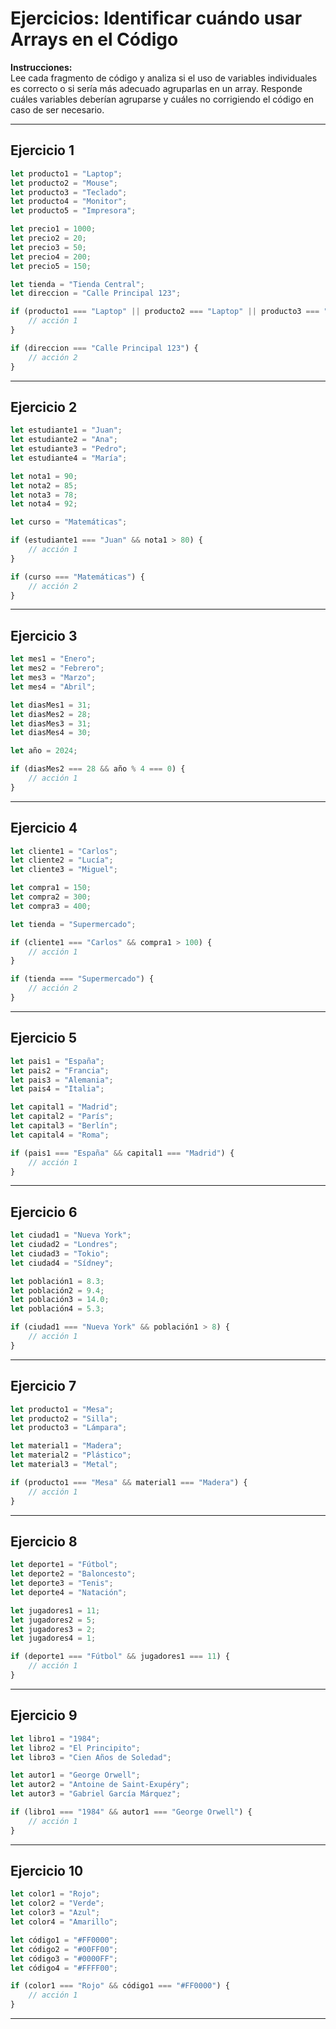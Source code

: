 
# Ejercicios: Identificar cuándo usar Arrays en el Código

**Instrucciones:**  
Lee cada fragmento de código y analiza si el uso de variables individuales es correcto o si sería más adecuado agruparlas en un array. Responde cuáles variables deberían agruparse y cuáles no corrigiendo el código en caso de ser necesario.

---

## **Ejercicio 1**
```javascript
let producto1 = "Laptop";
let producto2 = "Mouse";
let producto3 = "Teclado";
let producto4 = "Monitor";
let producto5 = "Impresora";

let precio1 = 1000;
let precio2 = 20;
let precio3 = 50;
let precio4 = 200;
let precio5 = 150;

let tienda = "Tienda Central";
let direccion = "Calle Principal 123";

if (producto1 === "Laptop" || producto2 === "Laptop" || producto3 === "Laptop") {
    // acción 1
}

if (direccion === "Calle Principal 123") {
    // acción 2
}
```

---

## **Ejercicio 2**
```javascript
let estudiante1 = "Juan";
let estudiante2 = "Ana";
let estudiante3 = "Pedro";
let estudiante4 = "María";

let nota1 = 90;
let nota2 = 85;
let nota3 = 78;
let nota4 = 92;

let curso = "Matemáticas";

if (estudiante1 === "Juan" && nota1 > 80) {
    // acción 1
}

if (curso === "Matemáticas") {
    // acción 2
}
```

---

## **Ejercicio 3**
```javascript
let mes1 = "Enero";
let mes2 = "Febrero";
let mes3 = "Marzo";
let mes4 = "Abril";

let diasMes1 = 31;
let diasMes2 = 28;
let diasMes3 = 31;
let diasMes4 = 30;

let año = 2024;

if (diasMes2 === 28 && año % 4 === 0) {
    // acción 1
}
```

---

## **Ejercicio 4**
```javascript
let cliente1 = "Carlos";
let cliente2 = "Lucía";
let cliente3 = "Miguel";

let compra1 = 150;
let compra2 = 300;
let compra3 = 400;

let tienda = "Supermercado";

if (cliente1 === "Carlos" && compra1 > 100) {
    // acción 1
}

if (tienda === "Supermercado") {
    // acción 2
}
```

---

## **Ejercicio 5**
```javascript
let pais1 = "España";
let pais2 = "Francia";
let pais3 = "Alemania";
let pais4 = "Italia";

let capital1 = "Madrid";
let capital2 = "París";
let capital3 = "Berlín";
let capital4 = "Roma";

if (pais1 === "España" && capital1 === "Madrid") {
    // acción 1
}
```

---

## **Ejercicio 6**
```javascript
let ciudad1 = "Nueva York";
let ciudad2 = "Londres";
let ciudad3 = "Tokio";
let ciudad4 = "Sídney";

let población1 = 8.3;
let población2 = 9.4;
let población3 = 14.0;
let población4 = 5.3;

if (ciudad1 === "Nueva York" && población1 > 8) {
    // acción 1
}
```

---

## **Ejercicio 7**
```javascript
let producto1 = "Mesa";
let producto2 = "Silla";
let producto3 = "Lámpara";

let material1 = "Madera";
let material2 = "Plástico";
let material3 = "Metal";

if (producto1 === "Mesa" && material1 === "Madera") {
    // acción 1
}
```

---

## **Ejercicio 8**
```javascript
let deporte1 = "Fútbol";
let deporte2 = "Baloncesto";
let deporte3 = "Tenis";
let deporte4 = "Natación";

let jugadores1 = 11;
let jugadores2 = 5;
let jugadores3 = 2;
let jugadores4 = 1;

if (deporte1 === "Fútbol" && jugadores1 === 11) {
    // acción 1
}
```

---

## **Ejercicio 9**
```javascript
let libro1 = "1984";
let libro2 = "El Principito";
let libro3 = "Cien Años de Soledad";

let autor1 = "George Orwell";
let autor2 = "Antoine de Saint-Exupéry";
let autor3 = "Gabriel García Márquez";

if (libro1 === "1984" && autor1 === "George Orwell") {
    // acción 1
}
```

---

## **Ejercicio 10**
```javascript
let color1 = "Rojo";
let color2 = "Verde";
let color3 = "Azul";
let color4 = "Amarillo";

let código1 = "#FF0000";
let código2 = "#00FF00";
let código3 = "#0000FF";
let código4 = "#FFFF00";

if (color1 === "Rojo" && código1 === "#FF0000") {
    // acción 1
}
```

---
